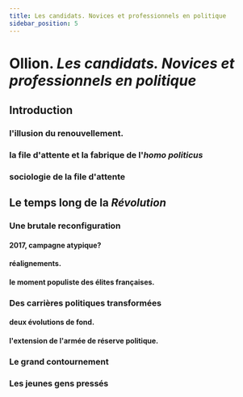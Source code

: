 ```yaml
---
title: Les candidats. Novices et professionnels en politique
sidebar_position: 5
---
```


# **Ollion**. _Les candidats. Novices et professionnels en politique_

## Introduction
### l'illusion du renouvellement.
### la file d'attente et la fabrique de l'_homo politicus_
### sociologie de la file d'attente

## Le temps long de la _Révolution_
### Une brutale reconfiguration
#### 2017, campagne atypique?
#### réalignements.
#### le moment populiste des élites françaises.

### Des carrières politiques transformées
#### deux évolutions de fond.
#### l'extension de l'armée de réserve politique.

### Le grand contournement

### Les jeunes gens pressés